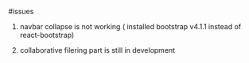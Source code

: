 #issues

1. navbar collapse is not working ( installed bootstrap v4.1.1 instead of react-bootstrap)

2. collaborative filering part is still in development
